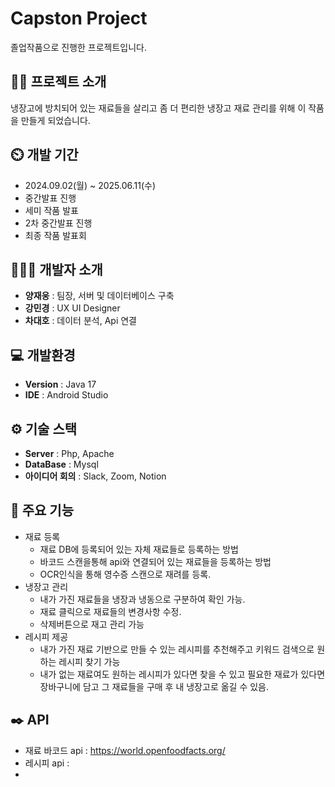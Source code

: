 # Capston Project
졸업작품으로 진행한 프로젝트입니다.
## 👨‍🏫 프로젝트 소개
냉장고에 방치되어 있는 재료들을 살리고 좀 더 편리한 냉장고 재료 관리를 위해 이 작품을 만들게 되었습니다.
## ⏲️ 개발 기간 
- 2024.09.02(월) ~ 2025.06.11(수)
- 중간발표 진행
- 세미 작품 발표
- 2차 중간발표 진행
- 최종 작품 발표회
  
## 🧑‍🤝‍🧑 개발자 소개 
- **양재웅** : 팀장, 서버 및 데이터베이스 구축
- **강민경** : UX UI Designer
- **차대호** : 데이터 분석, Api 연결
  
## 💻 개발환경
- **Version** : Java 17
- **IDE** : Android Studio

## ⚙️ 기술 스택
- **Server** : Php, Apache
- **DataBase** : Mysql
- **아이디어 회의** : Slack, Zoom, Notion

## 📌 주요 기능
- 재료 등록
  - 재료 DB에 등록되어 있는 자체 재료들로 등록하는 방법
  - 바코드 스캔을통해 api와 연결되어 있는 재료들을 등록하는 방법
  - OCR인식을 통해 영수증 스캔으로 재려를 등록.
- 냉장고 관리
  - 내가 가진 재료들을 냉장과 냉동으로 구분하여 확인 가능.
  - 재료 클릭으로 재료들의 변경사항 수정.
  - 삭제버튼으로 재고 관리 가능
- 레시피 제공
    - 내가 가진 재료 기반으로 만들 수 있는 레시피를 추천해주고 키워드 검색으로 원하는 레시피 찾기 가능
    - 내가 없는 재료여도 원하는 레시피가 있다면 찾을 수 있고 필요한 재료가 있다면 장바구니에 담고 그 재료들을 구매 후  내 냉장고로 옮길 수 있음.
      
## ✒️ API
- 재료 바코드 api : <https://world.openfoodfacts.org/>
- 레시피 api : 
- 
